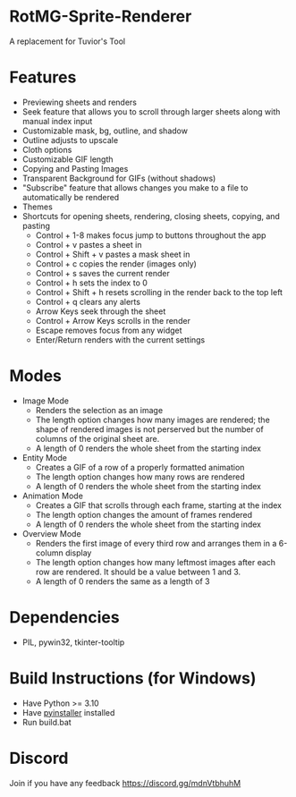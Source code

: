 # RotMG-Sprite-Renderer
A replacement for Tuvior's Tool

# Features
- Previewing sheets and renders
- Seek feature that allows you to scroll through larger sheets along with manual index input
- Customizable mask, bg, outline, and shadow
- Outline adjusts to upscale
- Cloth options
- Customizable GIF length
- Copying and Pasting Images
- Transparent Background for GIFs (without shadows)
- "Subscribe" feature that allows changes you make to a file to automatically be rendered
- Themes
- Shortcuts for opening sheets, rendering, closing sheets, copying, and pasting
   - Control + 1-8 makes focus jump to buttons throughout the app
   - Control + v pastes a sheet in
   - Control + Shift + v pastes a mask sheet in
   - Control + c copies the render (images only)
   - Control + s saves the current render
   - Control + h sets the index to 0
   - Control + Shift + h resets scrolling in the render back to the top left
   - Control + q clears any alerts
   - Arrow Keys seek through the sheet
   - Control + Arrow Keys scrolls in the render
   - Escape removes focus from any widget
   - Enter/Return renders with the current settings

# Modes
- Image Mode
  - Renders the selection as an image
  - The length option changes how many images are rendered; the shape of rendered images is not perserved but the number of columns of the original sheet are.
  - A length of 0 renders the whole sheet from the starting index
- Entity Mode
  - Creates a GIF of a row of a properly formatted animation
  - The length option changes how many rows are rendered
  - A length of 0 renders the whole sheet from the starting index
- Animation Mode
  - Creates a GIF that scrolls through each frame, starting at the index
  - The length option changes the amount of frames rendered
  - A length of 0 renders the whole sheet from the starting index
- Overview Mode
  - Renders the first image of every third row and arranges them in a 6-column display
  - The length option changes how many leftmost images after each row are rendered. It should be a value between 1 and 3.
  - A length of 0 renders the same as a length of 3

# Dependencies
- PIL, pywin32, tkinter-tooltip

# Build Instructions (for Windows)
- Have Python >= 3.10
- Have [pyinstaller](https://pyinstaller.org/en/stable/installation.html) installed
- Run build.bat

# Discord
Join if you have any feedback
https://discord.gg/mdnVtbhuhM
